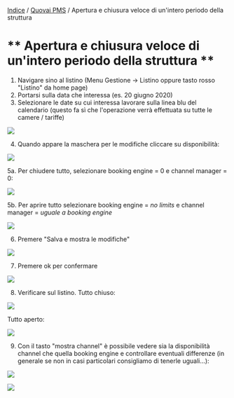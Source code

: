 
[Indice](index.md) / [Quovai PMS](quovai-pms-it.md) / Apertura e chiusura veloce di un'intero periodo della struttura  

# ** Apertura e chiusura veloce di un'intero periodo della struttura  **
  
1. Navigare sino al listino (Menu Gestione -> Listino oppure tasto rosso "Listino" da home page)  
2. Portarsi sulla data che interessa (es. 20 giugno 2020)  
3. Selezionare le date su cui interessa lavorare sulla linea blu del calendario (questo fa sì che l'operazione verrà effettuata su tutte le camere / tariffe)

![](https://quovai.github.io/images/apertura-e-chiusura-veloce-intero-periodo-della-struttura-001.png) 

4. Quando appare la maschera per le modifiche cliccare su disponibilità:

![](https://quovai.github.io/images/apertura-e-chiusura-veloce-intero-periodo-della-struttura-002.png) 

5a. Per chiudere tutto, selezionare booking engine = 0 e channel manager = 0:

![](https://quovai.github.io/images/apertura-e-chiusura-veloce-intero-periodo-della-struttura-003.png) 

5b. Per aprire tutto selezionare booking engine = _no limits_ e channel manager = _uguale a booking engine_

![](https://quovai.github.io/images/apertura-e-chiusura-veloce-intero-periodo-della-struttura-004.png) 

6. Premere "Salva e mostra le modifiche"

![](https://quovai.github.io/images/apertura-e-chiusura-veloce-intero-periodo-della-struttura-005.png) 

7. Premere ok per confermare

![](https://quovai.github.io/images/apertura-e-chiusura-veloce-intero-periodo-della-struttura-006.png) 

8. Verificare sul listino. Tutto chiuso:

![](https://quovai.github.io/images/apertura-e-chiusura-veloce-intero-periodo-della-struttura-007.png) 

Tutto aperto:

![](https://quovai.github.io/images/apertura-e-chiusura-veloce-intero-periodo-della-struttura-008.png) 

9. Con il tasto "mostra channel" è possibile vedere sia la disponibilità channel che quella booking engine e controllare eventuali differenze (in generale se non in casi particolari consigliamo di tenerle uguali...):

![](https://quovai.github.io/images/apertura-e-chiusura-veloce-intero-periodo-della-struttura-009.png) 

![](https://quovai.github.io/images/apertura-e-chiusura-veloce-intero-periodo-della-struttura-010.png) 